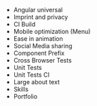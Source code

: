 * Angular universal
* Imprint and privacy
* CI Build
* Mobile optimization (Menu)
* Ease in animation
* Social Media sharing 
* Component Prefix
* Cross Browser Tests
* Unit Tests
* Unit Tests CI
* Large about text
* Skills
* Portfolio